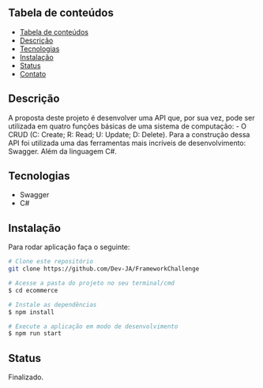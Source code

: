 
## Tabela de conteúdos

<!--ts-->

- [Tabela de conteúdos](#tabela-de-conteúdos)
- [Descrição](#descrição)
- [Tecnologias](#tecnologias)
- [Instalação](#instalação)
- [Status](#status)
- [Contato](#contato)

## Descrição

A proposta deste projeto é desenvolver uma API que, por sua vez, pode ser utilizada em quatro funções básicas de uma sistema de computação: - O CRUD (C: Create; R: Read; U: Update; D: Delete). Para a construção dessa API foi utilizada uma das ferramentas mais incríveis de desenvolvimento: Swagger. Além da linguagem C#.

## Tecnologias

- Swagger
- C#

## Instalação

Para rodar aplicação faça o seguinte:

```bash
# Clone este repositório
git clone https://github.com/Dev-JA/FrameworkChallenge

# Acesse a pasta do projeto no seu terminal/cmd
$ cd ecommerce

# Instale as dependências
$ npm install

# Execute a aplicação em modo de desenvolvimento
$ npm run start
```

## Status

Finalizado.
